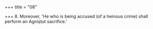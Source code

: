 +++
title = "08"

+++
8. Moreover, 'He who is being accused (of a heinous crime) shall perform an Agniṣṭut sacrifice.'
